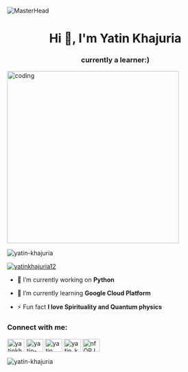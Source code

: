 ![MasterHead](https://media.tenor.com/PfwqKNNydVEAAAAC/welcome.gif)
<h1 align="center">Hi 👋, I'm Yatin Khajuria</h1>
<h3 align="center">currently a learner:)</h3>
<img align="center" alt="coding" width="400" src="https://www.themasterpicks.com/wp-content/uploads/2020/04/22b22287602523.5dbd29081561d.gif">


<p align="left"> <img src="https://komarev.com/ghpvc/?username=yatin-khajuria&label=Profile%20views&color=0e75b6&style=flat" alt="yatin-khajuria" /> </p>

<p align="left"> <a href="https://twitter.com/yatinkhajuria12" target="blank"><img src="https://img.shields.io/twitter/follow/yatinkhajuria12?logo=twitter&style=for-the-badge" alt="yatinkhajuria12" /></a> </p>

- 🔭 I’m currently working on **Python**

- 🌱 I’m currently learning **Google Cloud Platform**

- ⚡ Fun fact **I love Spirituality and Quantum physics**

<h3 align="left">Connect with me:</h3>
<p align="left">
<a href="https://twitter.com/yatinkhajuria12" target="blank"><img align="center" src="https://raw.githubusercontent.com/rahuldkjain/github-profile-readme-generator/master/src/images/icons/Social/twitter.svg" alt="yatinkhajuria12" height="30" width="40" /></a>
<a href="https://linkedin.com/in/yatin-khajuria-9a1406243" target="blank"><img align="center" src="https://raw.githubusercontent.com/rahuldkjain/github-profile-readme-generator/master/src/images/icons/Social/linked-in-alt.svg" alt="yatin-khajuria-9a1406243" height="30" width="40" /></a>
<a href="https://fb.com/yatin khajuria" target="blank"><img align="center" src="https://raw.githubusercontent.com/rahuldkjain/github-profile-readme-generator/master/src/images/icons/Social/facebook.svg" alt="yatin khajuria" height="30" width="40" /></a>
<a href="https://instagram.com/yatin_khajuria_" target="blank"><img align="center" src="https://raw.githubusercontent.com/rahuldkjain/github-profile-readme-generator/master/src/images/icons/Social/instagram.svg" alt="yatin_khajuria_" height="30" width="40" /></a>
<a href="https://discord.gg/nfQRJWCkha" target="blank"><img align="center" src="https://raw.githubusercontent.com/rahuldkjain/github-profile-readme-generator/master/src/images/icons/Social/discord.svg" alt="nfQRJWCkha" height="30" width="40" /></a>
</p>

<p><img align="center" src="https://github-readme-streak-stats.herokuapp.com/?user=yatin-khajuria&" alt="yatin-khajuria" /></p>
